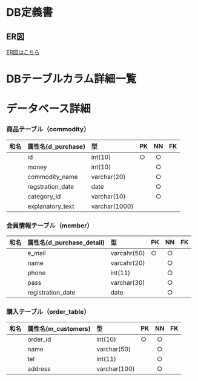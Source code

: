 # DB定義書
## ER図
[ER図はこちら](https://github.com/Aso2001007/2021sys-desgin/blob/main/src/md/DB/ER%E5%9B%B3.md "ER図はこちら" )

# DBテーブルカラム詳細一覧

# データベース詳細

### 商品テーブル（commodity）
|和名|属性名(d_purchase)|型|PK|NN|FK|
|:---|:---|:---|:---|:---:|:----:|
||id|int(10)|○|○||
||money|int(10)||○||
||commodity_name|varchar(20)||○||
||regstration_date|date||○||
||category_id|varchar(10)||○||
||explanatory_text|varchar(1000)||||

### 会員情報テーブル（member）
|和名|属性名(d_purchase_detail)|型|PK|NN|FK|
|:---|:---|:---|:---|:---:|:----:|
||e_mail|varcahr(50)|○|○||
||name|varcahr(20)||○||
||phone|int(11)||○||
||pass|varchar(30)||○||
||registration_date|date||○||

### 購入テーブル（order_table）
|和名|属性名(m_customers)|型|PK|NN|FK|
|:---|:---|:---|:---|:---:|:----:|
||order_id|int(10)|○|○||
||name|varchar(50)||○||
||tel|int(11)||○||
||address|varchar(100)||○||
